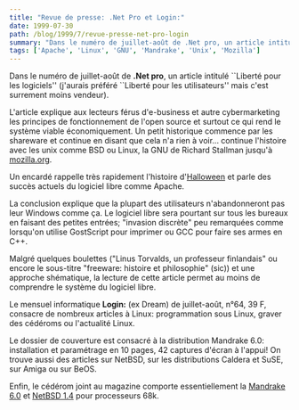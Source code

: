 ```yaml
---
title: "Revue de presse: .Net Pro et Login:"
date: 1999-07-30
path: /blog/1999/7/revue-presse-net-pro-login
summary: "Dans le numéro de juillet-août de .Net pro, un article intitulé ``Liberté pour les logiciels'' (j'aurais préféré ``Liberté pour les utilisateurs'' mais c'est surrement moins vendeur)."
tags: ['Apache', 'Linux', 'GNU', 'Mandrake', 'Unix', 'Mozilla']
---
```


<P>Dans le numéro de juillet-août de <B>.Net pro</B>, un article intitulé
``Liberté pour les logiciels'' (j'aurais préféré ``Liberté pour les
utilisateurs'' mais c'est surrement moins vendeur).</P>

<P>L'article explique aux lecteurs férus d'e-business et autre
cybermarketing les principes de fonctionnement de l'open source
et surtout ce qui rend le système viable économiquement. Un
petit historique commence par les shareware et continue en
disant que cela n'a rien à voir... continue l'histoire avec les
unix comme BSD ou Linux, la GNU de Richard Stallman jusqu'à <A HREF="http://mozilla.org/">mozilla.org</A>.</P>

<P>Un encardé rappelle très rapidement l'histoire d'<A HREF="http://www.opensource.org/halloween/">Halloween</A> et parle des
succès actuels du logiciel libre comme Apache.</P>

<P>La conclusion explique que la plupart des utilisateurs n'abandonneront
pas leur Windows comme ça. Le logiciel libre sera pourtant sur tous les
bureaux en faisant des petites entrées; "invasion discrète" peu remarquées
comme lorsqu'on utilise GostScript pour imprimer ou GCC pour faire ses
armes en C++.</P>

<P>Malgré quelques boulettes ("Linus Torvalds, un professeur finlandais"
ou encore le sous-titre "freeware: histoire et philosophie" (sic)) et
une approche shématique, la lecture de cette article permet au moins de
comprendre le système du logiciel libre.</P>

<P>Le mensuel informatique <B>Login:</B> (ex Dream) de juillet-août, n°64,
39 F, consacre de nombreux articles à Linux: programmation sous Linux,
graver des cédéroms ou l'actualité Linux.</P>

<P>Le dossier de couverture est consacré à la distribution Mandrake 6.0:
installation et paramétrage en 10 pages, 42 captures d'écran à l'appui!
On trouve aussi des articles sur NetBSD, sur les distributions Caldera
et SuSE, sur Amiga ou sur BeOS.</P>

<P>Enfin, le cédérom joint au magazine comporte essentiellement
la <A HREF="http://www.linux-mandrake.com/">Mandrake 6.0</A> et <A HREF="http://www.netbsd.org/">NetBSD 1.4</A> pour processeurs 68k.</P>


